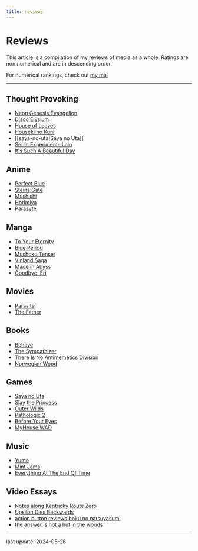 ```yaml
---
title: reviews
---
```

# Reviews

This article is a compilation of my reviews of media as a whole. Ratings are non numerical and are in descending order.

For numerical rankings, check out [my mal](https://myanimelist.net/animelist/spikedoanzz?status=7&order=4&order2=0)

---
## Thought Provoking

- [Neon Genesis Evangelion](https://en.wikipedia.org/wiki/Neon_Genesis_Evangelion)
- [Disco Elysium](https://en.wikipedia.org/wiki/Disco_Elysium)
- [House of Leaves](https://en.wikipedia.org/wiki/House_of_Leaves)
- [Houseki no Kuni](https://en.wikipedia.org/wiki/Land_of_the_Lustrous)
- [[saya-no-uta|Saya no Uta]]
- [Serial Experiments Lain](https://en.wikipedia.org/wiki/Serial_Experiments_Lain)
- [It's Such A Beautiful Day](https://en.wikipedia.org/wiki/It%27s_Such_a_Beautiful_Day_(film))

## Anime

- [Perfect Blue](https://en.wikipedia.org/wiki/Perfect_Blue)
- [Steins;Gate](https://en.wikipedia.org/wiki/Steins;Gate_(TV_series))
- [Mushishi](https://en.wikipedia.org/wiki/Mushishi)
- [Horimiya](https://en.wikipedia.org/wiki/Hori-san_to_Miyamura-kun)
- [Parasyte](https://en.wikipedia.org/wiki/Parasyte)

## Manga 

- [To Your Eternity](https://en.wikipedia.org/wiki/To_Your_Eternity)
- [Blue Period](https://en.wikipedia.org/wiki/Blue_Period_(manga))
- [Mushoku Tensei](https://en.wikipedia.org/wiki/Mushoku_Tensei)
- [Vinland Saga](https://en.wikipedia.org/wiki/Vinland_Saga_(manga))
- [Made in Abyss](https://en.wikipedia.org/wiki/Made_in_Abyss)
- [Goodbye, Eri](https://en.wikipedia.org/wiki/Goodbye,_Eri)

## Movies

- [Parasite](https://en.wikipedia.org/wiki/Parasite_(2019_film))
- [The Father](https://en.wikipedia.org/wiki/The_Father_(2020_film))

## Books

- [Behave](https://en.wikipedia.org/wiki/Behave_(book))
- [The Sympathizer](https://en.wikipedia.org/wiki/The_Sympathizer)
- [There Is No Antimemetics Division](https://scp-wiki.wikidot.com/antimemetics-division-hub)
- [Norwegian Wood](https://en.wikipedia.org/wiki/Norwegian_Wood_(novel))

## Games

- [Saya no Uta](https://en.wikipedia.org/wiki/Saya_no_Uta:_The_Song_of_Saya)
- [Slay the Princess](https://en.wikipedia.org/wiki/Slay_the_Princess)
- [Outer Wilds](https://en.wikipedia.org/wiki/Outer_Wilds)
- [Pathologic 2](https://en.wikipedia.org/wiki/Pathologic_2)
- [Before Your Eyes](https://en.wikipedia.org/wiki/Before_Your_Eyes)
- [MyHouse.WAD](https://en.wikipedia.org/wiki/MyHouse.wad)

## Music

- [Yume](https://botanicalhouse.bandcamp.com/album/dream-2014)
- [Mint Jams](https://en.wikipedia.org/wiki/Mint_Jams)
- [Everything At The End Of Time](https://en.wikipedia.org/wiki/Everywhere_at_the_End_of_Time)


## Video Essays

- [Notes along Kentucky Route Zero](https://www.youtube.com/watch?v=pW3qZfF6JfI)
- [Upsilon Dies Backwards](https://www.youtube.com/watch?v=B01HWsilRqs)
- [action button reviews boku no natsuyasumi](https://www.youtube.com/watch?v=779coR-XPTw)
- [the answer is not a hut in the woods](https://www.youtube.com/watch?v=PK2SMIOHYig)


---

last update: 2024-05-26